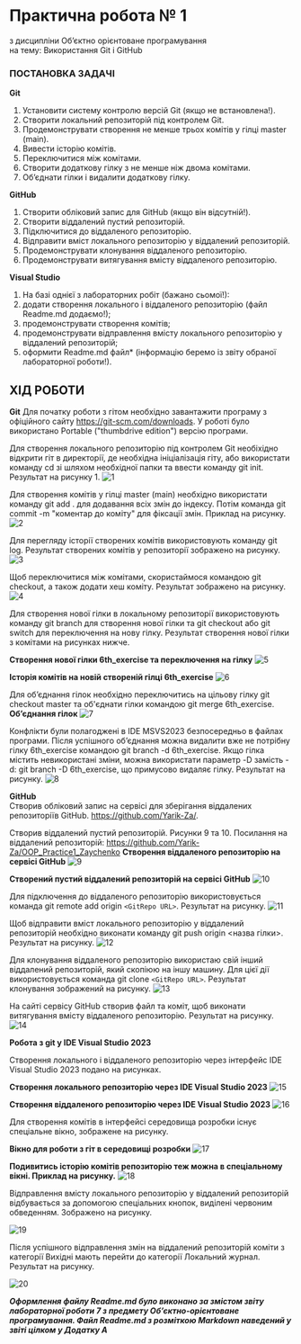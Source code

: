# Практична робота № 1
з дисципліни Об’єктно орієнтоване програмування  
на тему: Використання Git і GitHub

### ПОСТАНОВКА ЗАДАЧІ

**Git**
1.	Установити систему контролю версій Git (якщо не встановлена!).
2.	Створити локальний репозиторій під контролем Git.
3.	Продемонструвати створення не менше трьох комітів у гілці master (main).
4.	Вивести історію комітів.
5.	Переключитися між комітами.
6.	Створити додаткову гілку з не менше ніж двома комітами.
7.	Об’єднати гілки і видалити додаткову гілку.

**GitHub**
1.	Створити обліковий запис для GitHub (якщо він відсутній!).
2.	Створити віддалений пустий репозиторій.
3.	Підключитися до віддаленого репозиторію.
4.	Відправити вміст локального репозиторію у віддалений репозиторій.
5.	Продемонструвати клонування віддаленого репозиторію.
6.	Продемонструвати витягування вмісту віддаленого репозиторію.

**Visual Studio**
1.	На базі однієї з лабораторних робіт (бажано сьомої!):
2.	додати створення локального і віддаленого репозиторію (файл Readme.md додаємо!);
3.	продемонструвати створення комітів;
4.	продемонструвати відправлення вмісту локального репозиторію у віддалений репозиторій;
5.	оформити Readme.md файл* (інформацію беремо із звіту обраної лабораторної роботи!).

## ХІД РОБОТИ
**Git**
Для початку роботи з гітом необхідно завантажити програму з офіційного сайту https://git-scm.com/downloads. У роботі було використано Portable ("thumbdrive edition") версію програми.

Для створення локального репозиторію під контролем Git необіхідно відкрити гіт в директорії, де необхідна ініціалізація гіту, або використати команду cd зі шляхом необхідної папки та ввести команду git init. Результат на рисунку 1.
![1](readme_source/pictures/1.png)

Для створення комітів у гілці master (main) необхідно використати команду git add . для додавання всіх змін до індексу. Потім команда git commit -m "коментар до коміту" для фіксації змін. Приклад на рисунку.
![2](readme_source/pictures/3.png)

Для перегляду історії створених комітів використовують команду git log. Результат створених комітів у репозиторії зображено на рисунку.
![3](readme_source/pictures/4.png)

Щоб переключитися між комітами, скористаймося командою git checkout, а також додати хеш коміту. Результат зображено на рисунку.
![4](readme_source/pictures/5.png)

Для створення нової гілки в локальному репозиторії використовують команду git branch для створення нової гілки та git checkout або git switch для переключення на нову гілку. Результат створення нової гілки з комітами на рисунках нижче.

__Створення нової гілки 6th_exercise та переключення на гілку__
![5](readme_source/pictures/6.0.png)

**Історія комітів на новій створеній гілці 6th_exercise**
![6](readme_source/pictures/6.1.png)

Для об’єднання гілок необхідно переключитись на цільову гілку git checkout master та об'єднати гілки командою git merge 6th_exercise.
__Об’єднання гілок__
![7](readme_source/pictures/7.0.png)

Конфлікти були полагоджені в IDE MSVS2023 безпосередньо в файлах програми.
Після успішного об’єднання можна видалити вже не потрібну гілку 6th_exercise командою git branch -d 6th_exercise. Якщо гілка містить невикористані зміни, можна використати параметр -D замість -d: git branch -D 6th_exercise, що примусово видаляє гілку. Результат на рисунку.
![8](readme_source/pictures/7.1.png)

__GitHub__  
Створив обліковий запис на сервісі для зберігання віддалених репозиторіїв GitHub. https://github.com/Yarik-Za/.  

Створив віддалений пустий репозиторій. Рисунки 9 та 10. Посилання на віддалений репозиторій: https://github.com/Yarik-Za/OOP_Practice1_Zaychenko
**Створення віддаленого репозиторію на сервісі GitHub**
![9](readme_source/pictures/8.-1.png)

**Створений пустий віддалений репозиторій на сервісі GitHub**
![10](readme_source/pictures/8.png)

Для підключення до віддаленого репозиторію використовується команда git remote add origin ```<GitRepo URL>```. Результат на рисунку.
![11](readme_source/pictures/9.png)

Щоб відправити вміст локального репозиторію у віддалений репозиторій необхідно виконати команду git push origin <назва гілки>. Результат на рисунку.
![12](readme_source/pictures/10.png)

Для клонування віддаленого репозиторію використаю свій інший віддалений репозиторій, який скопіюю на іншу машину. Для цієї дії використовується команда git clone ```<GitRepo URL>```. Результат клонування зображений на рисунку.
![13](readme_source/pictures/11.png)

На сайті сервісу GitHub створив файл та коміт, щоб виконати витягування вмісту віддаленого репозиторію. Результат на рисунку.
![14](readme_source/pictures/12.0.png)

**Робота з git у IDE Visual Studio 2023**

Cтворення локального і віддаленого репозиторію через інтерфейс IDE Visual Studio 2023 подано на рисунках.

**Створення локального репозиторію через IDE Visual Studio 2023**
![15](readme_source/pictures/12.1.png)

__Створення віддаленого репозиторію через IDE Visual Studio 2023__
![16](readme_source/pictures/12.2.png)

Для створення комітів в інтерфейсі середовища розробки існує спеціальне вікно, зображене на рисунку.

__Вікно для роботи з гіт в середовищі розробки__
![17](readme_source/pictures/13.png)

**Подивитись історію комітів репозиторію теж можна в спеціальному вікні. Приклад на рисунку.**
![18](readme_source/pictures/14.png)

Відправлення вмісту локального репозиторію у віддалений репозиторій відбувається за допомогою спеціальних кнопок, виділені червоним обведенням. Зображено на рисунку.

![19](readme_source/pictures/15.1.png)

Після успішного відправлення змін на віддалений репозиторій коміти з категорії Вихідні мають перейти до категорії Локальний журнал. Результат на рисунку.

![20](readme_source/pictures/15.2.png)

*__Оформлення файлу Readme.md було виконано за змістом звіту лабораторної роботи 7 з предмету Об’єктно-орієнтоване програмування.
Файл Readme.md з розміткою Markdown наведений у звіті цілком у Додатку А__*
